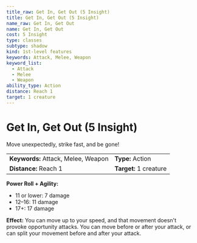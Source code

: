 ```yaml
---
title_raw: Get In, Get Out (5 Insight)
title: Get In, Get Out (5 Insight)
name_raw: Get In, Get Out
name: Get In, Get Out
cost: 5 Insight
type: classes
subtype: shadow
kind: 1st-level features
keywords: Attack, Melee, Weapon
keyword_list:
  - Attack
  - Melee
  - Weapon
ability_type: Action
distance: Reach 1
target: 1 creature
---
```


# Get In, Get Out (5 Insight)

Move unexpectedly, strike fast, and be gone!

|                                     |                        |
| :---------------------------------- | :--------------------- |
| **Keywords:** Attack, Melee, Weapon | **Type:** Action       |
| **Distance:** Reach 1               | **Target:** 1 creature |

**Power Roll + Agility:**

- 11 or lower: 7 damage
- 12–16: 11 damage
- 17+: 17 damage

**Effect:** You can move up to your speed, and that movement doesn't provoke opportunity attacks. You can move before or after your attack, or can split your movement before and after your attack.
